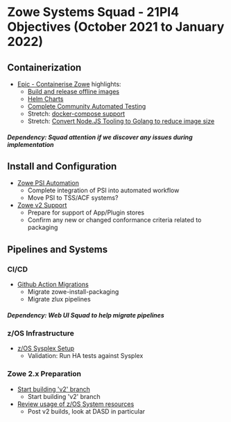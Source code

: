 # Zowe Systems Squad - 21PI4 Objectives (October 2021 to January 2022)

## Containerization

* [Epic - Containerise Zowe](https://github.com/zowe/zowe-install-packaging/issues/793) highlights:
  - [Build and release offline images]()
  - [Helm Charts]()
  - [Complete Community Automated Testing]()
  - Stretch: [docker-compose support]()
  - Stretch: [Convert Node.JS Tooling to Golang to reduce image size]()

##### Dependency: Squad attention if we discover any issues during implementation

## Install and Configuration 

* [Zowe PSI Automation]()
  - Complete integration of PSI into automated workflow
  - Move PSI to TSS/ACF systems?
* [Zowe v2 Support](https://github.com/zowe/zowe-install-packaging/issues/2136)
  - Prepare for support of App/Plugin stores
  - Confirm any new or changed conformance criteria related to packaging

## Pipelines and Systems

### CI/CD 

* [Github Action Migrations](https://github.com/zowe/zowe-install-packaging/issues/1868)
  - Migrate zowe-install-packaging
  - Migrate zlux pipelines

##### Dependency: Web UI Squad to help migrate pipelines

### z/OS Infrastructure

* [z/OS Sysplex Setup](https://github.com/zowe/zowe-install-packaging/issues/1397)
  - Validation: Run HA tests against Sysplex

### Zowe 2.x Preparation

* [Start building 'v2' branch](https://github.com/zowe/zowe-install-packaging/issues/2262)
  - Start building 'v2' branch
* [Review usage of z/OS System resources]()
  - Post v2 builds, look at DASD in particular